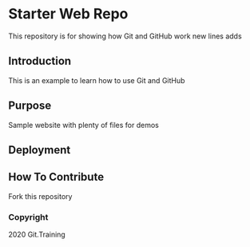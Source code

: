 # Starter Web Repo

This repository is for showing how Git and GitHub work
new lines adds

## Introduction
This is an example to learn how to use Git and GitHub
## Purpose
Sample website with plenty of files for demos
## Deployment
## How To Contribute
Fork this repository
### Copyright
2020 Git.Training